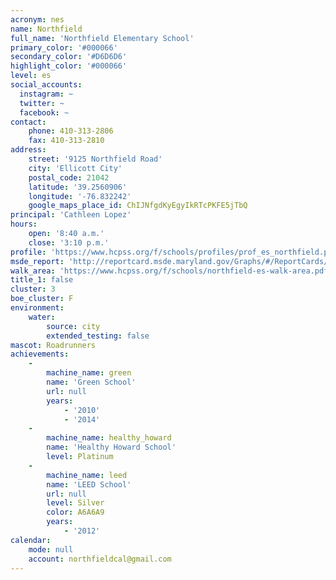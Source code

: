```yaml
---
acronym: nes
name: Northfield
full_name: 'Northfield Elementary School'
primary_color: '#000066'
secondary_color: '#D6D6D6'
highlight_color: '#000066'
level: es
social_accounts:
  instagram: ~
  twitter: ~
  facebook: ~
contact:
    phone: 410-313-2806
    fax: 410-313-2810
address:
    street: '9125 Northfield Road'
    city: 'Ellicott City'
    postal_code: 21042
    latitude: '39.2560906'
    longitude: '-76.832242'
    google_maps_place_id: ChIJNfgdKyEgyIkRTcPKFE5jTbQ
principal: 'Cathleen Lopez'
hours:
    open: '8:40 a.m.'
    close: '3:10 p.m.'
profile: 'https://www.hcpss.org/f/schools/profiles/prof_es_northfield.pdf'
msde_report: 'http://reportcard.msde.maryland.gov/Graphs/#/ReportCards/ReportCardSchool/1//1/13/0208/'
walk_area: 'https://www.hcpss.org/f/schools/northfield-es-walk-area.pdf'
title_1: false
cluster: 3
boe_cluster: F
environment:
    water:
        source: city
        extended_testing: false
mascot: Roadrunners
achievements:
    -
        machine_name: green
        name: 'Green School'
        url: null
        years:
            - '2010'
            - '2014'
    -
        machine_name: healthy_howard
        name: 'Healthy Howard School'
        level: Platinum
    -
        machine_name: leed
        name: 'LEED School'
        url: null
        level: Silver
        color: A6A6A9
        years:
            - '2012'
calendar:
    mode: null
    account: northfieldcal@gmail.com
---
```

